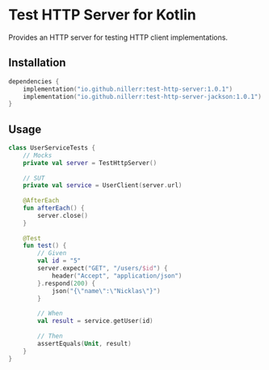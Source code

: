 # Test HTTP Server for Kotlin

Provides an HTTP server for testing HTTP client implementations.

## Installation

```kotlin
dependencies {
    implementation("io.github.nillerr:test-http-server:1.0.1")
    implementation("io.github.nillerr:test-http-server-jackson:1.0.1")
}
```

## Usage

```kotlin
class UserServiceTests {
    // Mocks
    private val server = TestHttpServer()
    
    // SUT
    private val service = UserClient(server.url)
    
    @AfterEach
    fun afterEach() {
        server.close()
    }
    
    @Test
    fun test() {
        // Given
        val id = "5"
        server.expect("GET", "/users/$id") {
            header("Accept", "application/json")
        }.respond(200) {
            json("{\"name\":\"Nicklas\"}")
        }
        
        // When
        val result = service.getUser(id)
        
        // Then
        assertEquals(Unit, result)
    }
}
```

